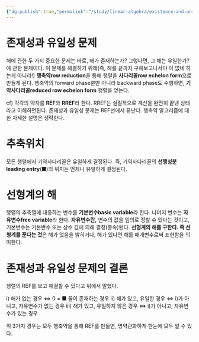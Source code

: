 ```yaml
---
{"dg-publish":true,"permalink":"/study/linear-algebra/existence-and-uniqueness-questions/","created":"2024-01-11T11:41:22.000+09:00","updated":"2025-01-14T15:33:45.000+09:00"}
---
```


# 존재성과 유일성 문제

해에 관한 두 가지 중요한 문제는 바로, 해가 존재하는가? 그렇다면, 그 해는 유일한가? 에 관한 문제이다. 이 문제를 해결하기 위해(즉, 해를 끝까지 구해보고나서야 아 없네 하는게 아니라!) **행축약row reduction**을 통해 행렬을 **사다리꼴row echelon form**으로 만들게 된다. 행축약의 forward phase뿐만 아니라 backward phase도 수행하면, **기약사다리꼴reduced row echelon form** 행렬을 얻는다.

cf) 각각의 약자를 **REF**와 **RREF**라 한다. RREF는 실질적으로 계산을 완전히 끝낸 상태라고 이해하면된다. 존재성과 유일성 문제는 REF선에서 끝난다.
행축약 알고리즘에 대한 자세한 설명은 생략한다.

# 추축위치
모든 행렬에서 기약사다리꼴은 유일하게 결정된다.
즉, 기약사다리꼴의 **선행성분leading entry**(■)의 위치는 언제나 유일하게 결정된다.

# 선형계의 해
행렬의 추축열에 대응하는 변수를 **기본변수basic variable**라 한다. 나머지 변수는 **자유변수free variable**라 한다.
**자유변수란,** 변수의 값을 임의로 정할 수 있다는 것이고, 기본변수는 기본변수 또는 상수 값에 의해 결정(종속)된다.
**선형계의 해를 구한다. 즉 선형계를 푼다는 것**은 해가 없음을 밝히거나, 해가 있다면 해를 매개변수로써 표현함을 의미한다.

# 존재성과 유일성 문제의 결론
행렬의 REF를 보고 해결할 수 있다고 위에서 말했다.

i) 해가 없는 경우 $\iff$ 0 = ■ 꼴이 존재하는 경우
ii) 해가 있고, 유일한 경우 $\iff$ i)가 아니고, 자유변수가 없는 경우
iii) 해가 있고, 유일하지 않은 경우 $\iff$ i)가 아니고, 자유변수가 있는 경우

위 3가지 경우는 모두 행축약을 통해 REF를 만들면, 명약관화하게 한눈에 모두 알 수 있다.
